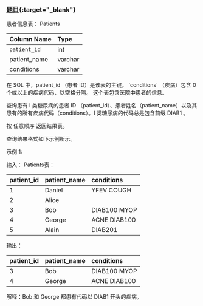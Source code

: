 ### [题目](https://leetcode.cn/problems/patients-with-a-condition/){:target="_blank"}

患者信息表： Patients

| Column Name  | Type    |
|:-------------|:--------|
| `patient_id` | int     |
| patient_name | varchar |
| conditions   | varchar |

在 SQL 中，patient_id （患者 ID）是该表的主键。
'conditions' （疾病）包含 0 个或以上的疾病代码，以空格分隔。
这个表包含医院中患者的信息。

查询患有 I 类糖尿病的患者 ID （patient_id）、患者姓名（patient_name）以及其患有的所有疾病代码（conditions）。I 类糖尿病的代码总是包含前缀
DIAB1 。

按 任意顺序 返回结果表。

查询结果格式如下示例所示。

示例 1:

输入：
Patients表：

| patient_id | patient_name | conditions   |
|:-----------|:-------------|:-------------|
| 1          | Daniel       | YFEV COUGH   |
| 2          | Alice        |              |
| 3          | Bob          | DIAB100 MYOP |
| 4          | George       | ACNE DIAB100 |
| 5          | Alain        | DIAB201      |

输出：

| patient_id | patient_name | conditions   |
|:-----------|:-------------|:-------------|
| 3          | Bob          | DIAB100 MYOP |
| 4          | George       | ACNE DIAB100 |

解释：Bob 和 George 都患有代码以 DIAB1 开头的疾病。